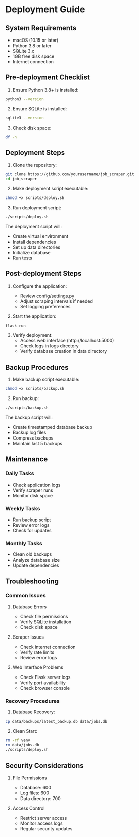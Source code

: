# Deployment Guide

## System Requirements

- macOS (10.15 or later)
- Python 3.8 or later
- SQLite 3.x
- 1GB free disk space
- Internet connection

## Pre-deployment Checklist

1. Ensure Python 3.8+ is installed:
```bash
python3 --version
```

2. Ensure SQLite is installed:
```bash
sqlite3 --version
```

3. Check disk space:
```bash
df -h
```

## Deployment Steps

1. Clone the repository:
```bash
git clone https://github.com/yourusername/job_scraper.git
cd job_scraper
```

2. Make deployment script executable:
```bash
chmod +x scripts/deploy.sh
```

3. Run deployment script:
```bash
./scripts/deploy.sh
```

The deployment script will:
- Create virtual environment
- Install dependencies
- Set up data directories
- Initialize database
- Run tests

## Post-deployment Steps

1. Configure the application:
   - Review config/settings.py
   - Adjust scraping intervals if needed
   - Set logging preferences

2. Start the application:
```bash
flask run
```

3. Verify deployment:
   - Access web interface (http://localhost:5000)
   - Check logs in logs directory
   - Verify database creation in data directory

## Backup Procedures

1. Make backup script executable:
```bash
chmod +x scripts/backup.sh
```

2. Run backup:
```bash
./scripts/backup.sh
```

The backup script will:
- Create timestamped database backup
- Backup log files
- Compress backups
- Maintain last 5 backups

## Maintenance

### Daily Tasks
- Check application logs
- Verify scraper runs
- Monitor disk space

### Weekly Tasks
- Run backup script
- Review error logs
- Check for updates

### Monthly Tasks
- Clean old backups
- Analyze database size
- Update dependencies

## Troubleshooting

### Common Issues

1. Database Errors
   - Check file permissions
   - Verify SQLite installation
   - Check disk space

2. Scraper Issues
   - Check internet connection
   - Verify rate limits
   - Review error logs

3. Web Interface Problems
   - Check Flask server logs
   - Verify port availability
   - Check browser console

### Recovery Procedures

1. Database Recovery:
```bash
cp data/backups/latest_backup.db data/jobs.db
```

2. Clean Start:
```bash
rm -rf venv
rm data/jobs.db
./scripts/deploy.sh
```

## Security Considerations

1. File Permissions
   - Database: 600
   - Log files: 600
   - Data directory: 700

2. Access Control
   - Restrict server access
   - Monitor access logs
   - Regular security updates